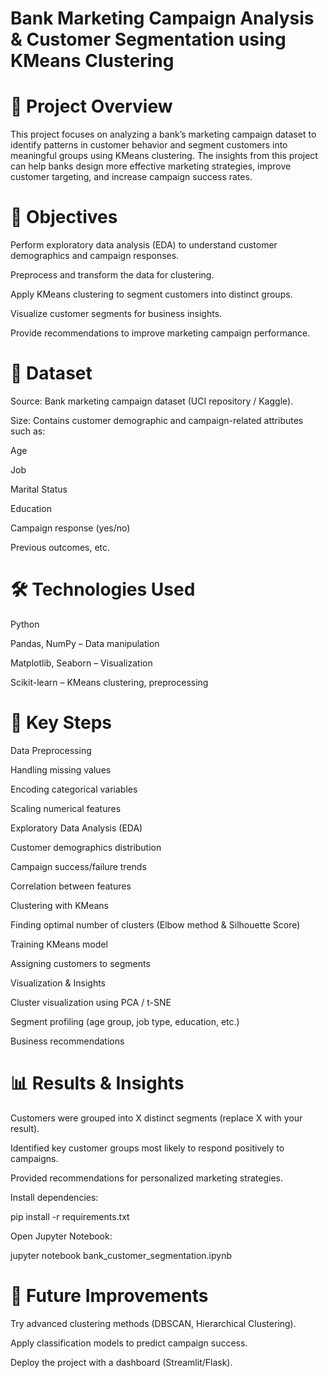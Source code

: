 # Bank Marketing Campaign Analysis & Customer Segmentation using KMeans Clustering
# 📌 Project Overview

This project focuses on analyzing a bank’s marketing campaign dataset to identify patterns in customer behavior and segment customers into meaningful groups using KMeans clustering. The insights from this project can help banks design more effective marketing strategies, improve customer targeting, and increase campaign success rates.

# 🎯 Objectives

Perform exploratory data analysis (EDA) to understand customer demographics and campaign responses.

Preprocess and transform the data for clustering.

Apply KMeans clustering to segment customers into distinct groups.

Visualize customer segments for business insights.

Provide recommendations to improve marketing campaign performance.

# 📂 Dataset

Source: Bank marketing campaign dataset (UCI repository / Kaggle).

Size: Contains customer demographic and campaign-related attributes such as:

Age

Job

Marital Status

Education

Campaign response (yes/no)

Previous outcomes, etc.

# 🛠️ Technologies Used

Python

Pandas, NumPy – Data manipulation

Matplotlib, Seaborn – Visualization

Scikit-learn – KMeans clustering, preprocessing

# 🔑 Key Steps

Data Preprocessing

Handling missing values

Encoding categorical variables

Scaling numerical features

Exploratory Data Analysis (EDA)

Customer demographics distribution

Campaign success/failure trends

Correlation between features

Clustering with KMeans

Finding optimal number of clusters (Elbow method & Silhouette Score)

Training KMeans model

Assigning customers to segments

Visualization & Insights

Cluster visualization using PCA / t-SNE

Segment profiling (age group, job type, education, etc.)

Business recommendations

# 📊 Results & Insights

Customers were grouped into X distinct segments (replace X with your result).

Identified key customer groups most likely to respond positively to campaigns.

Provided recommendations for personalized marketing strategies.


Install dependencies:

pip install -r requirements.txt


Open Jupyter Notebook:

jupyter notebook bank_customer_segmentation.ipynb

# 📌 Future Improvements

Try advanced clustering methods (DBSCAN, Hierarchical Clustering).

Apply classification models to predict campaign success.

Deploy the project with a dashboard (Streamlit/Flask).

